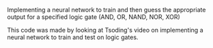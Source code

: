 Implementing a neural network to train and then guess the appropriate
output for a specified logic gate (AND, OR, NAND, NOR, XOR)

This code was made by looking at Tsoding's video on implementing a neural network to train and test on logic gates.
